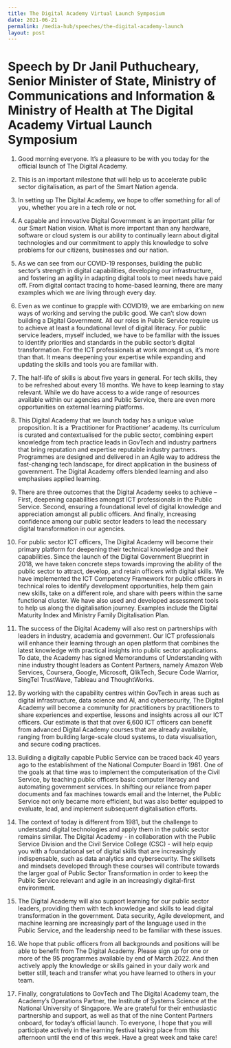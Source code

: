 ```yaml
---
title: The Digital Academy Virtual Launch Symposium
date: 2021-06-21
permalink: /media-hub/speeches/the-digital-academy-launch
layout: post
---
```

# Speech by Dr Janil Puthucheary, Senior Minister of State, Ministry of Communications and Information & Ministry of Health at The Digital Academy Virtual Launch Symposium

1.    Good morning everyone. It’s a pleasure to be with you today for the official launch of The Digital Academy.

2.    This is an important milestone that will help us to accelerate public sector digitalisation, as part of the Smart Nation agenda.

3.    In setting up The Digital Academy, we hope to offer something for all of you, whether you are in a tech role or not.

4.    A capable and innovative Digital Government is an important pillar for our Smart Nation vision. What is more important than any hardware, software or cloud system is our ability to continually learn about digital technologies and our commitment to apply this knowledge to solve problems for our citizens, businesses and our nation.

5.    As we can see from our COVID-19 responses, building the public sector’s strength in digital capabilities, developing our infrastructure, and fostering an agility in adapting digital tools to meet needs have paid off. From digital contact tracing to home-based learning, there are many examples which we are living through every day.

6.    Even as we continue to grapple with COVID19, we are embarking on new ways of working and serving the public good. We can’t slow down building a Digital Government.  All our roles in Public Service require us to achieve at least a foundational level of digital literacy. For public service leaders, myself included, we have to be familiar with the issues to identify priorities and standards in the public sector’s digital transformation. For the ICT professionals at work amongst us, it’s more than that. It means deepening your expertise while expanding and updating the skills and tools you are familiar with.

7.    The half-life of skills is about five years in general. For tech skills, they to be refreshed about every 18 months. We have to keep learning to stay relevant. While we do have access to a wide range of resources available within our agencies and Public Service, there are even more opportunities on external learning platforms.

8.    This Digital Academy that we launch today has a unique value proposition. It is a ‘Practitioner for Practitioner’ academy. Its curriculum is curated and contextualised for the public sector, combining expert knowledge from tech practice leads in GovTech and industry partners that bring reputation and expertise reputable industry partners. Programmes are designed and delivered in an Agile way to address the fast-changing tech landscape, for direct application in the business of government. The Digital Academy offers blended learning and also emphasises applied learning.

9.    There are three outcomes that the Digital Academy seeks to achieve – First, deepening capabilities amongst ICT professionals in the Public Service. Second, ensuring a foundational level of digital knowledge and appreciation amongst all public officers. And finally, increasing confidence among our public sector leaders to lead the necessary digital transformation in our agencies.

10. For public sector ICT officers, The Digital Academy will become their primary platform for deepening their technical knowledge and their capabilities. Since the launch of the Digital Government Blueprint in 2018, we have taken concrete steps towards improving the ability of the public sector to attract, develop, and retain officers with digital skills. We have implemented the ICT Competency Framework for public officers in technical roles to identify development opportunities, help them gain new skills, take on a different role, and share with peers within the same functional cluster. We have also used and developed assessment tools to help us along the digitalisation journey. Examples include the Digital Maturity Index and Ministry Family Digitalisation Plan.

11. The success of the Digital Academy will also rest on partnerships with leaders in industry, academia and government. Our ICT professionals will enhance their learning through an open platform that combines the latest knowledge with practical insights into public sector applications. To date, the Academy has signed Memorandums of Understanding with nine industry thought leaders as Content Partners, namely Amazon Web Services, Coursera, Google, Microsoft, QlikTech, Secure Code Warrior, SingTel TrustWave, Tableau and ThoughtWorks.

12. By working with the capability centres within GovTech in areas such as digital infrastructure, data science and AI, and cybersecurity, The Digital Academy will become a community for practitioners by practitioners to share experiences and expertise, lessons and insights across all our ICT officers. Our estimate is that that over 6,600 ICT officers can benefit from advanced Digital Academy courses that are already available, ranging from building large-scale cloud systems, to data visualisation, and secure coding practices.

13. Building a digitally capable Public Service can be traced back 40 years ago to the establishment of the National Computer Board in 1981. One of the goals at that time was to implement the computerisation of the Civil Service, by teaching public officers basic computer literacy and automating government services. In shifting our reliance from paper documents and fax machines towards email and the Internet, the Public Service not only became more efficient, but was also better equipped to evaluate, lead, and implement subsequent digitalisation efforts.

14. The context of today is different from 1981, but the challenge to understand digital technologies and apply them in the public sector remains similar. The Digital Academy - in collaboration with the Public Service Division and the Civil Service College (CSC) - will help equip you with a foundational set of digital skills that are increasingly indispensable, such as data analytics and cybersecurity. The skillsets and mindsets developed through these courses will contribute towards the larger goal of Public Sector Transformation in order to keep the Public Service relevant and agile in an increasingly digital-first environment.

15. The Digital Academy will also support learning for our public sector leaders, providing them with tech knowledge and skills to lead digital transformation in the government. Data security, Agile development, and machine learning are increasingly part of the language used in the Public Service, and the leadership need to be familiar with these issues.

16. We hope that public officers from all backgrounds and positions will be able to benefit from The Digital Academy. Please sign up for one or more of the 95 programmes available by end of March 2022. And then actively apply the knowledge or skills gained in your daily work and better still, teach and transfer what you have learned to others in your team.

17. Finally, congratulations to GovTech and The Digital Academy team, the Academy’s Operations Partner, the Institute of Systems Science at the National University of Singapore. We are grateful for their enthusiastic partnership and support, as well as that of the nine Content Partners onboard, for today’s official launch. To everyone, I hope that you will participate actively in the learning festival taking place from this afternoon until the end of this week. Have a great week and take care! 